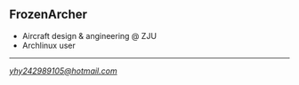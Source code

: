 ## FrozenArcher

* Aircraft design & angineering @ ZJU
* Archlinux user

***

*yhy242989105@hotmail.com*
